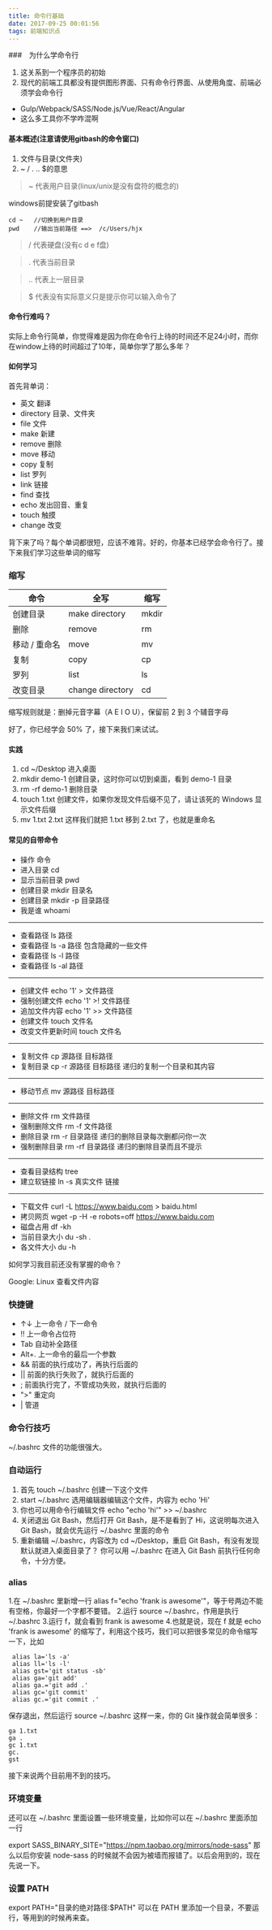 ```yaml
---
title: 命令行基础
date: 2017-09-25 00:01:56
tags: 前端知识点
---
```


###　为什么学命令行

1. 这关系到一个程序员的初始
2. 现代的前端工具都没有提供图形界面、只有命令行界面、从使用角度、前端必须学会命令行

- Gulp/Webpack/SASS/Node.js/Vue/React/Angular
- 这么多工具你不学咋混啊

#### 基本概述(注意请使用gitbash的命令窗口)

1. 文件与目录(文件夹)
2. ~ / . .. $的意思

> ~ 代表用户目录(linux/unix是没有盘符的概念的)

windows前提安装了gitbash  
```
cd ~   //切换到用户目录
pwd    //输出当前路径 ==>  /c/Users/hjx
```

> / 代表硬盘(没有c d e f盘)

> . 代表当前目录

> .. 代表上一层目录

> $ 代表没有实际意义只是提示你可以输入命令了

#### 命令行难吗？

实际上命令行简单，你觉得难是因为你在命令行上待的时间还不足24小时，而你在window上待的时间超过了10年，简单你学了那么多年？

#### 如何学习

首先背单词：

- 英文	翻译
- directory	目录、文件夹
- file	文件
- make	新建
- remove	删除
- move	移动
- copy	复制
- list	罗列
- link	链接
- find	查找
- echo	发出回音、重复
- touch	触摸
- change	改变

背下来了吗？每个单词都很短，应该不难背。好的，你基本已经学会命令行了。接下来我们学习这些单词的缩写

### 缩写
命令  |全写|缩写
----------|---------|------
创建目录|make directory|mkdir
删除|remove|rm
移动 / 重命名|move|mv
复制	|copy|cp
罗列	|list|ls
改变目录|change directory|cd


缩写规则就是：删掉元音字幕（A E I O U），保留前 2 到 3 个辅音字母

好了，你已经学会 50% 了，接下来我们来试试。

#### 实践

1. cd ~/Desktop 进入桌面
2. mkdir demo-1 创建目录，这时你可以切到桌面，看到 demo-1 目录
3. rm -rf demo-1 删除目录
4. touch 1.txt 创建文件，如果你发现文件后缀不见了，请让该死的 Windows 显示文件后缀
5. mv 1.txt 2.txt 这样我们就把 1.txt 移到 2.txt 了，也就是重命名

#### 常见的自带命令

- 操作	命令
- 进入目录	cd
- 显示当前目录	pwd
- 创建目录	mkdir 目录名
- 创建目录	mkdir -p 目录路径
- 我是谁	whoami
----
- 查看路径	ls 路径
- 查看路径	ls -a 路径 包含隐藏的一些文件
- 查看路径	ls -l 路径 
- 查看路径	ls -al 路径
----
- 创建文件	echo '1' > 文件路径
- 强制创建文件	echo '1' >! 文件路径
- 追加文件内容	echo '1' >> 文件路径
- 创建文件	touch 文件名
- 改变文件更新时间	touch 文件名
----
- 复制文件	cp 源路径 目标路径
- 复制目录	cp -r 源路径 目标路径 递归的复制一个目录和其内容
--	--
- 移动节点	mv 源路径 目标路径
--	--
- 删除文件	rm 文件路径
- 强制删除文件	rm -f 文件路径
- 删除目录	rm -r 目录路径 递归的删除目录每次删都问你一次
- 强制删除目录	rm -rf 目录路径 递归的删除目录而且不提示
--	--
- 查看目录结构	tree
- 建立软链接	ln -s 真实文件 链接
--	--
- 下载文件	curl -L https://www.baidu.com > baidu.html
- 拷贝网页	wget -p -H -e robots=off https://www.baidu.com
- 磁盘占用	df -kh
- 当前目录大小	du -sh .
- 各文件大小	du -h

如何学习我目前还没有掌握的命令？

Google: Linux 查看文件内容

### 快捷键
- ↑↓ 上一命令 / 下一命令
- !! 上一命令占位符
- Tab 自动补全路径
- Alt+. 上一命令的最后一个参数
- && 前面的执行成功了，再执行后面的
- || 前面的执行失败了，就执行后面的
- ; 前面执行完了，不管成功失败，就执行后面的
- ">" 重定向
- | 管道
### 命令行技巧
~/.bashrc 文件的功能很强大。

### 自动运行
1. 首先 touch ~/.bashrc 创建一下这个文件
2. start ~/.bashrc 选用编辑器编辑这个文件，内容为 echo 'Hi'
3. 你也可以用命令行编辑文件 echo "echo 'hi'" >> ~/.bashrc
4. 关闭退出 Git Bash，然后打开 Git Bash，是不是看到了 Hi，这说明每次进入 Git Bash，就会优先运行 ~/.bashrc 里面的命令
5. 重新编辑 ~/.bashrc，内容改为 cd ~/Desktop，重启 Git Bash，有没有发现默认就进入桌面目录了？
你可以用 ~/.bashrc 在进入 Git Bash 前执行任何命令，十分方便。

### alias
1.在 ~/.bashrc 里新增一行 alias f="echo 'frank is awesome'"，等于号两边不能有空格，你最好一个字都不要错。
2.运行 source ~/.bashrc，作用是执行 ~/.bashrc
3.运行 f，就会看到 frank is awesome
4.也就是说，现在 f 就是 echo 'frank is awesome' 的缩写了，利用这个技巧，我们可以把很多常见的命令缩写一下，比如
``` 
 alias la='ls -a'
 alias ll='ls -l'
 alias gst='git status -sb'
 alias ga='git add'
 alias ga.='git add .'
 alias gc='git commit'
 alias gc.='git commit .'
```
保存退出，然后运行 source ~/.bashrc
这样一来，你的 Git 操作就会简单很多：
 ```
 ga 1.txt
 ga .
 gc 1.txt
 gc.
 gst
```
接下来说两个目前用不到的技巧。

### 环境变量
还可以在 ~/.bashrc 里面设置一些环境变量，比如你可以在 ~/.bashrc 里面添加一行

export SASS_BINARY_SITE="https://npm.taobao.org/mirrors/node-sass"
那么以后你安装 node-sass 的时候就不会因为被墙而报错了。以后会用到的，现在先说一下。

### 设置 PATH
export PATH="目录的绝对路径:$PATH"
可以在 PATH 里添加一个目录，不要运行，等用到的时候再来查。



